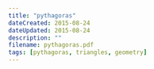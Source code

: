 ```yaml
---
title: "pythagoras"
dateCreated: 2015-08-24
dateUpdated: 2015-08-24
description: ""
filename: pythagoras.pdf
tags: [pythagoras, triangles, geometry]
---
```

